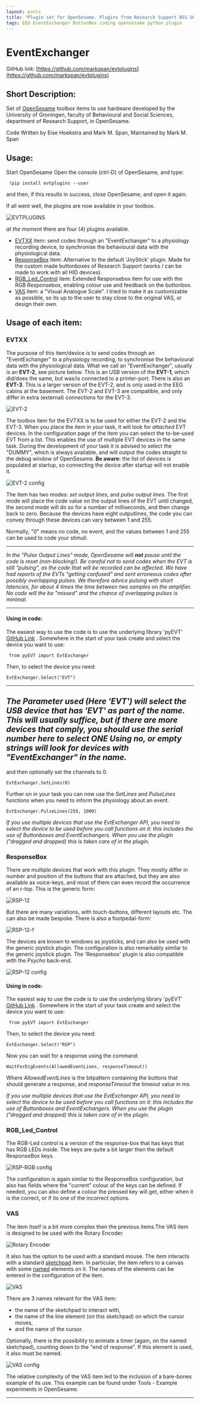 ```yaml
---
layout: posts
title: "Plugin set for OpenSesame. Plugins from Research Support BSS University of Groningen"
tags: EEG EventExchanger ButtonBox coding opensesame python plugin
---
```


# EventExchanger

GitHub link:
[https://github.com/markspan/evtplugins](https://github.com/markspan/evtplugins)

## Short Description:

Set of [OpenSesame](https://osdoc.cogsci.nl/) toolbox items to use hardware developed by the University of Groningen,
faculty of Behavioural and Social Sciences, department of Research Support, in OpenSesame.

Code Written by Eise Hoekstra and Mark M. Span, Maintained by Mark M. Span

## Usage:

Start OpenSesame 
Open the console (ctrl-D) of OpenSesame, and type:

```
 !pip install evtplugins --user
```
and then, if this results in success, close OpenSesame, and open it again.

If all went well, the plugins are now available in your toolbox.

![EVTPLUGINS](/images/evtplugins.png)

*at the moment* there are four (4) plugins available. 

- [EVTXX](#EVTXX) item: send codes through an "EventExchanger" to a physiology recording device, to synchronise the behavioural data with the physiological data.
- [ResponseBox](#ResponseBox) item: Alternative to the default 'JoyStick' plugin. Made for the custom made buttonboxes of Research Support (works / can be made to work with all HID devices).
- [RGB_Led_Control](#RGB_Led_Control) item: Extended Responsebox item for use with the RGB Responsebox, enabling colour use and feedback on the buttonbox.
- [VAS](#VAS) item: a "Visual Analogue Scale". I tried to make it as customizable as possible, so its up to the user to stay close to the original VAS, or design their own.

## Usage of each item:

### <a name="EVTXX">EVTXX</a>
The purpose of this item/device is to send codes through an "EventExchanger" to a physiology recording, to synchronise the behavioural data with the physiological data.
What we call an "EventExchanger", usually is an **EVT-2**, see picture below. This is an USB version of the **EVT-1**, which did/does the same, but was/is connected to a printer-port. 
There is also an **EVT-3**. This is a larger version of the EVT-2, and is only used in the EEG cabins at the basement. The EVT-2 and EVT-3 are compatible, and only differ in extra (external) connections for the EVT-3.

![EVT-2](/images/EVT-2.jpg)

The toolbox item for the EVTXX is to be used for either the EVT-2 and the EVT-3. When you place the item in your task, it will look for *attached* EVT devices. 
In the configuration page of the item you can select the to-be-used EVT from a list. This enables the use of multiple EVT devices in the same task. During the development of your task it is
advised to select the "DUMMY", which is always available, and will output the codes straight to the debug window of OpenSesame. **Be aware:** the list of devices is populated at startup, so connecting 
the device after startup will not enable it. 

![EVT-2 config](/images/EVT-config.png)

The item has two modes: *set output lines*, and *pulse output lines*. The first mode will place the code value on the output lines of the EVT until changed, the second mode will
do so for a number of milliseconds, and then change back to zero. Because the devices have eight outputlines, the code you can convey through these devices can vary between 1 and 255.

Normally, "0" means no code, no event, and the values between 1 and 255 can be used to code your stimuli. 

---
*In the "Pulse Output Lines" mode, OpenSesame will **not** pause until the code is reset (non-blocking!). Be careful not to send codes when the EVT is still "pulsing", as the code that will be recorded can be affected. We  have had reports of the EVTs "getting confused" and sent erroneous codes after possibly overlapping pulses. We therefore advice pulsing with short latencies, for about 4 times the time between two samples on the amplifier. No code will the be "missed" and the chance of overlapping pulses is minimal.*

--- 

#### Using in code:

The easiest way to use the code is to use the underlying library 'pyEVT' [GitHub Link](https://github.com/markspan/pyEVT) . Somewhere in the start of your task create and select the device you want to use:

```
 from pyEVT import EvtExchanger 
```

Then, to select the device you need:

``` 
EvtExchanger.Select("EVT") 
```
---
*The Parameter used (Here 'EVT') will select the USB device that has 'EVT' as part of the name. This will usually suffice, but if there are more devices that comply, you should use the serial number here to select ONE*
*Using no, or empty strings will look for devices with "EventExchanger" in the name.*
---

and then optionally set the channels to 0.

``` 
EvtExchanger.SetLines(0) 
```
Further on in your task you can now use the *SetLines* and *PulseLines* functions when you need to inform the physiology about an event.
```
EvtExchanger.PulseLines(255, 1000) 
```
*If you use multiple devices that use the EvtExchanger API, you need to select the device to be used before you call functions on it: this includes the use of Buttonboxes and EventExchangers. When you use the plugin ("dragged and dropped) this is taken care of in the plugin.*

### <a name="ResponseBox">ResponseBox</a>

There are multiple devices that work with this plugin. They mostly differ in number and position of the buttons that are attached, but they are also available as voice-keys, and most of them can even record the occurrence of an r-top.
This is the generic form:

![RSP-12](/images/RSP-12.jpg)

But there are many variations, with touch-buttons, different layouts etc. The can also be made bespoke.
There is also a footpedal-form:

![RSP-12-f](/images/RSP-12-F.jpg)


The devices are known to windows as joysticks, and can also be used with the generic joystick plugin.
The configuration is also remarkably similar to the generic joystick plugin. The 'Responsebox' plugin is also compatible with the *Psycho* back-end.

![RSP-12 config](/images/RSP-config.png)

#### Using in code:
The easiest way to use the code is to use the underlying library 'pyEVT' [GitHub Link](https://github.com/markspan/pyEVT) . Somewhere in the start of your task create and select the device you want to use:

```
 from pyEVT import EvtExchanger 
```

Then, to select the device you need:

``` 
EvtExchanger.Select("RSP") 
```

Now you can wait for a response using the command:

``` 
WaitForDigEvents(AllowedEventLines, responseTimeout))
```

Where *AllowedEventLines* is the bitpattern containing the buttons that should generate a response, and *responseTimeout* the timeout value in ms.

*If you use multiple devices that use the EvtExchanger API, you need to select the device to be used before you call functions on it: this includes the use of Buttonboxes and EventExchangers. When you use the plugin ("dragged and dropped) this is taken care of in the plugin.*

### <a name="RGB_Led_Control">RGB_Led_Control</a>
The RGB-Led control is a version of the response-box that has keys that has RGB LEDs inside. The keys are quite a bit larger then the default ResponseBox keys.

![RSP-RGB config](/images/RSP-RGB-config.png)

The configuration is again similar to the ResponseBox configuration, but also has fields where the "current" colour of the keys can be defined.
If needed, you can also define a colour the pressed key will get, either when it is the correct, or if its one of the incorrect options.

### <a name="VAS">VAS</a>
The item itself is a bit more complex then the previous items.The VAS item is designed to be used with the Rotary Encoder. 

![Rotary Encoder](/images/RSP-RDC1.jpg)

It also has the option to be used with a standard mouse. 
The item interacts with a standard [sketchpad](https://osdoc.cogsci.nl/3.3/manual/stimuli/visual/#using-the-sketchpad-and-feedback-items) item. In particular,
the item refers to a canvas with some [named](https://osdoc.cogsci.nl/3.3/manual/python/canvas/#naming-accessing-and-modifying-elements) elements on it. 
The names of the elements can be entered in the configuration of the item.

![VAS](/images/VAS1.png)

There are 3 names relevant for the VAS item: 
 - the name of the sketchpad to interact with, 
 - the name of the line element (on this sketchpad) on which the cursor moves, 
 - and the name of the cursor.
 
Optionally, there is the possibility to animate a timer (again, on the named sketchpad), counting down to the "end of response". If this element is used, it also must be named.

![VAS config](/images/VAS-config.png)

The relative complexity of the VAS item led to the inclusion of a bare-bones example of its use. This example can be found under Tools - Example experiments in OpenSesame.

---
